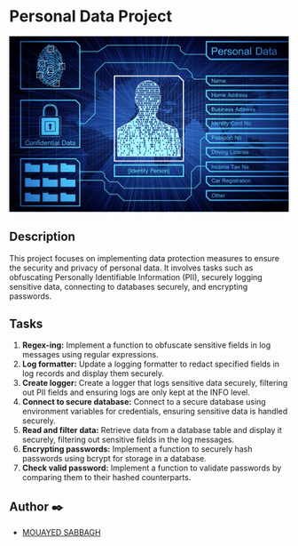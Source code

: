 # Personal Data Project

<img src="image/Personal-data.webp" alt="python-img-project ">

## Description

This project focuses on implementing data protection measures to ensure the security and privacy of personal data. It involves tasks such as obfuscating Personally Identifiable Information (PII), securely logging sensitive data, connecting to databases securely, and encrypting passwords.

## Tasks

1. **Regex-ing:** Implement a function to obfuscate sensitive fields in log messages using regular expressions.
2. **Log formatter:** Update a logging formatter to redact specified fields in log records and display them securely.
3. **Create logger:** Create a logger that logs sensitive data securely, filtering out PII fields and ensuring logs are only kept at the INFO level.
4. **Connect to secure database:** Connect to a secure database using environment variables for credentials, ensuring sensitive data is handled securely.
5. **Read and filter data:** Retrieve data from a database table and display it securely, filtering out sensitive fields in the log messages.
6. **Encrypting passwords:** Implement a function to securely hash passwords using bcrypt for storage in a database.
7. **Check valid password:** Implement a function to validate passwords by comparing them to their hashed counterparts.

## Author ✒️

- [MOUAYED SABBAGH](https://github.com/MOUAYEDSB)

